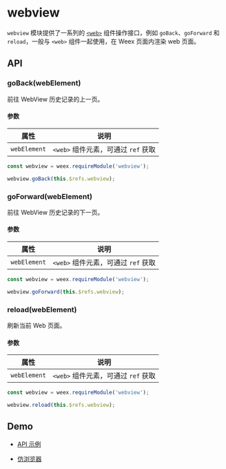 # webview

`webview` 模块提供了一系列的 [`<web>`](/docs/web.md) 组件操作接口，例如 `goBack`、`goForward` 和 `reload`，一般与 `<web>` 组件一起使用，在 Weex 页面内渲染 web 页面。

## API

### goBack(webElement)

前往 WebView 历史记录的上一页。

#### 参数

| 属性        | 说明 |
| ---------- | ------------- |
| `webElement` | `<web>` 组件元素，可通过 `ref` 获取 |

```js
const webview = weex.requireModule('webview');

webview.goBack(this.$refs.webview);
```

### goForward(webElement)

前往 WebView 历史记录的下一页。

#### 参数

| 属性        | 说明 |
| ---------- | ------------- |
| `webElement` | `<web>` 组件元素，可通过 `ref` 获取 |

```js
const webview = weex.requireModule('webview');

webview.goForward(this.$refs.webview);
```

### reload(webElement)

刷新当前 Web 页面。

#### 参数

| 属性        | 说明 |
| ---------- | ------------- |
| `webElement` | `<web>` 组件元素，可通过 `ref` 获取 |

```js
const webview = weex.requireModule('webview');

webview.reload(this.$refs.webview);
```

## Demo

- [API 示例](http://dotwe.org/vue/196dcbdb6a5bcea519c239d50ae5012d)

- [仿浏览器](http://dotwe.org/vue/9877838e37d732dbe2639e3ec57f096a)

  <IPhoneImg imgSrc="http://g.alicdn.com/amte-fe/weex-fast-website/1.0.0/webview.png" />